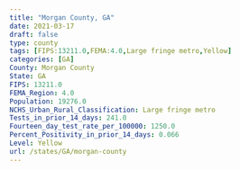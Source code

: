 ```yaml
---
title: "Morgan County, GA"
date: 2021-03-17
draft: false
type: county
tags: [FIPS:13211.0,FEMA:4.0,Large fringe metro,Yellow]
categories: [GA]
County: Morgan County
State: GA
FIPS: 13211.0
FEMA_Region: 4.0
Population: 19276.0
NCHS_Urban_Rural_Classification: Large fringe metro
Tests_in_prior_14_days: 241.0
Fourteen_day_test_rate_per_100000: 1250.0
Percent_Positivity_in_prior_14_days: 0.066
Level: Yellow
url: /states/GA/morgan-county
---
```




